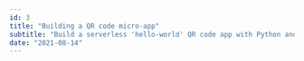 ```yaml
---
id: 3
title: "Building a QR code micro-app"
subtitle: "Build a serverless 'hello-world' QR code app with Python and AWS."
date: "2021-08-14"
---
```

